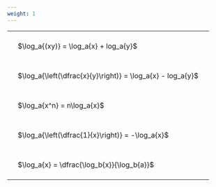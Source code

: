 ```yaml
---
weight: 1
---
```


<style type="text/css">
#T_f30c1 th.col_heading {
  text-align: left;
  font-size: 1em;
}
#T_f30c1 td {
  text-align: left;
  font-size: 1em;
  padding: 1.5em;
}
</style>
<table id="T_f30c1">
  <thead>
  </thead>
  <tbody>
    <tr>
      <td id="T_f30c1_row0_col0" class="data row0 col0" >$\log_a{(xy)} = \log_a{x} + log_a{y}$</td>
    </tr>
    <tr>
      <td id="T_f30c1_row1_col0" class="data row1 col0" >$\log_a{\left(\dfrac{x}{y}\right)} = \log_a{x} - log_a{y}$</td>
    </tr>
    <tr>
      <td id="T_f30c1_row2_col0" class="data row2 col0" >$\log_a{x^n} = n\log_a{x}$</td>
    </tr>
    <tr>
      <td id="T_f30c1_row3_col0" class="data row3 col0" >$\log_a{\left(\dfrac{1}{x}\right)} = -\log_a{x}$</td>
    </tr>
    <tr>
      <td id="T_f30c1_row4_col0" class="data row4 col0" >$\log_a{x} = \dfrac{\log_b{x}}{\log_b{a}}$</td>
    </tr>
  </tbody>
</table>
